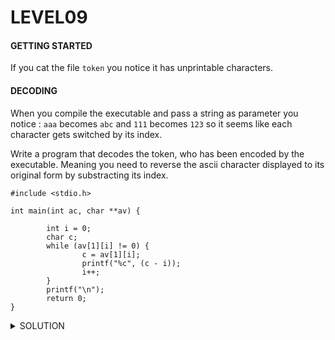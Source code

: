 <h1>LEVEL09</h1>


<h4>GETTING STARTED</h4>

If you cat the file `token` you notice it has unprintable characters. 

<h4>DECODING</h4>

When you compile the executable and pass a string as parameter you notice : `aaa` becomes `abc` and `111` becomes `123` so it seems like each character gets switched by its index. 

Write a program that decodes the token, who has been encoded by the executable. Meaning you need to reverse the ascii character displayed to its original form by substracting its index.

```
#include <stdio.h>

int main(int ac, char **av) {

        int i = 0;
        char c;
        while (av[1][i] != 0) {
                c = av[1][i];
                printf("%c", (c - i));
                i++;
        }
        printf("\n");
        return 0;
}
```

<details><summary> SOLUTION </summary>
  
* `su level10`

<p align="center">
👑 s5cAJpM8ev6XHw998pRWG728z 👑
</p>
                                           
</details>
